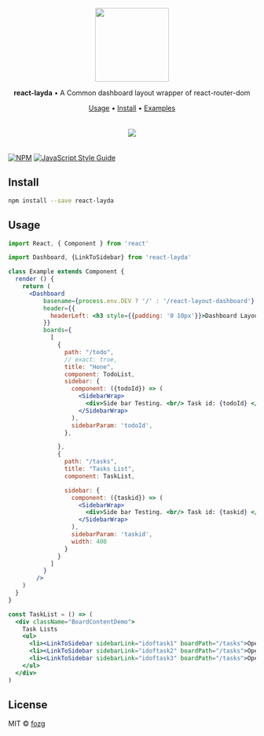 <p align="center">
<img src="https://fozg.github.io/react-layout-dashboard/dashboard.png" width="150">
</p>
<p align="center">
  <strong>react-layda</strong> • A Common dashboard layout wrapper of react-router-dom
</p>
<p align="center">
  <a href="#usage">Usage</a> •
  <a href="#install">Install</a> •
  <a href="https://fozg.github.io/react-layout-dashboard/" target="_blank">Examples</a> 
</p>
<p align="center">
<img src="https://raw.githubusercontent.com/fozg/react-layout-dashboard/master/example/public/react-layda.png" style="margin: 20px auto;display: inline-block">
</p>


[![NPM](https://img.shields.io/npm/v/react-layda.svg)](https://www.npmjs.com/package/react-layda) [![JavaScript Style Guide](https://img.shields.io/badge/code_style-standard-brightgreen.svg)](https://standardjs.com)


## Install

```bash
npm install --save react-layda
```

## Usage

```jsx
import React, { Component } from 'react'

import Dashboard, {LinkToSidebar} from 'react-layda'

class Example extends Component {
  render () {
    return (
      <Dashboard
          basename={process.env.DEV ? '/' : '/react-layout-dashboard'}
          header={{
            headerLeft: <h3 style={{padding: '0 10px'}}>Dashboard Layout</h3>
          }}
          boards={
            [
              {
                path: "/todo",
                // exact: true,
                title: "Hone",
                component: TodoList,
                sidebar: {
                  component: ({todoId}) => (
                    <SidebarWrap>
                      <div>Side bar Testing. <br/> Task id: {todoId} </div>
                    </SidebarWrap>
                  ),
                  sidebarParam: 'todoId',
                },

              },
              {
                path: "/tasks",
                title: "Tasks List",
                component: TaskList,

                sidebar: {
                  component: ({taskid}) => (
                    <SidebarWrap>
                      <div>Side bar Testing. <br/> Task id: {taskid} </div>
                    </SidebarWrap>
                  ),
                  sidebarParam: 'taskid',
                  width: 400
                }
              }
            ]
          }
        />
    )
  }
}

const TaskList = () => (
  <div className="BoardContentDemo">
    Task Lists
    <ul>
      <li><LinkToSidebar sidebarLink="idoftask1" boardPath="/tasks">Open task 1</LinkToSidebar></li>
      <li><LinkToSidebar sidebarLink="idoftask2" boardPath="/tasks">Open task 2</LinkToSidebar></li>
      <li><LinkToSidebar sidebarLink="idoftask3" boardPath="/tasks">Open task 3</LinkToSidebar></li>
    </ul>
  </div>
)

```

## License

MIT © [fozg](https://github.com/fozg)
